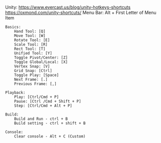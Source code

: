 Unity:
https://www.evercast.us/blog/unity-hotkeys-shortcuts
https://oxmond.com/unity-shortcuts/
Menu Bar:
Alt + First Letter of Menu Item

    Basics:
    	Hand Tool: [Q]
    	Move Tool: [W]
    	Rotate Tool: [E]
    	Scale Tool: [R]
    	Rect Tool: [T]
    	Unified Tool: [Y]
    	Toggle Pivot/Center: [Z]
    	Toggle Global/Local: [X]
    	Vertex Snap: [V]
    	Grid Snap: [Ctrl]
    	Toggle Play: [Space]
    	Next Frame: [.]
    	Previous Frame: [,]

    Playback:
    	Play: [Ctrl/Cmd + P]
    	Pause: [Ctrl /Cmd + Shift + P]
    	Step: [Ctrl/Cmd + Alt + P]

    Build:
    	Build and Run - ctrl + B
    	Build setting - ctrl + shift + B

    Console:
    	Clear console - Alt + C (Custom)
